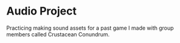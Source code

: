 # Audio Project
Practicing making sound assets for a past game I made with group members called Crustacean Conundrum.
